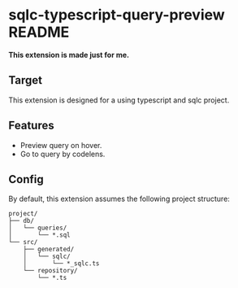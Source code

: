 # sqlc-typescript-query-preview README

**This extension is made just for me.**

## Target

This extension is designed for a using typescript and sqlc project.

## Features

- Preview query on hover.
- Go to query by codelens.

## Config

By default, this extension assumes the following project structure:

```plaintext
project/
├── db/
│   └── queries/
│       └── *.sql
└── src/
    ├── generated/
    │   └── sqlc/
    │       └── *_sqlc.ts
    └── repository/
        └── *.ts
```

